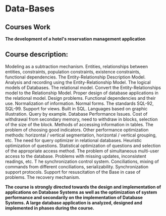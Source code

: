 # Data-Bases

## Courses Work

**The development of a hotel's reservation management application**

## Course description:
Modeling as a subtraction mechanism. Entities, relationships between entities, constraints, population constraints, existence constraints, functional dependencies. 
The Entity-Relationship Description Model. Analysis and recording using the Entity-Relationship Model. The logical models of Databases. The relational model. 
Convert the Entity-Relationships model to the Relationship Model. 
Proper design of database applications in the relational model. Design problems. Functional dependencies and their use.
Normalization of information. Normal forms. 
The standards SQL-92, SQL-99. Support for views. Built in SQL. Languages based on graphic illustration. Query by example.
Database Performance Issues. Cost of withdrawal from secondary memory, need to withdraw in blocks, selection of the size of the block.
Methods of accessing information in tables. The problem of choosing good indicators. 
Other performance optimization methods: horizontal / vertical segmentation, horizontal / vertical grouping, etc. 
The need for query optimizer in relational databases. 
Heuristic optimization of questions. Statistical optimization of questions and selection of the appropriate access method. 
The problem of simultaneous multi-user access to the database. Problems with missing updates, inconsistent readings, etc. T
he synchronization control system. Conciliations, mixing of commands from different conciliations, serializability. Synchronization support protocols.
Support for resuscitation of the Base in case of problems. The recovery mechanism.


**The course is strongly directed towards the design and implementation of applications on Database Systems as well as the optimization of system performance and secondarily on the implementation of Database Systems. 
A large database application is analyzed, designed and implemented in phases during the course.**
